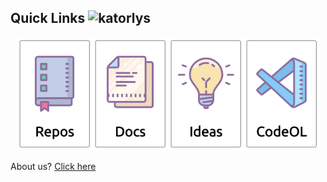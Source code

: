 ## Quick Links <img src="https://visitor-badge.laobi.icu/badge?page_id=katorlys..github" alt="katorlys" />
<p align="center"><a target="_blank" href="https://github.com/orgs/katorlys/repositories"><img width="24%" src="Media/Repos.png"></img></a><a target="_blank" href="https://katorly.gitbook.io"><img width="24%" src="Media/Docs.png"></img></a><a target="_blank" href="https://gist.github.com/katorly"><img width="24%" src="Media/Ideas.png"></img></a><a target="_blank" href="https://gitpod.io/workspaces"><img width="24%" src="Media/CodeOL.png"></img></a></p>
About us? <a target="_blank" href="https://katorly.gitee.io">Click here</a>
